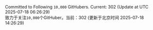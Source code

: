 Committed to Following `10,000` GitHubers. Current: <!-- FOLLOWING_COUNT -->302<!-- FOLLOWING_COUNT --> (Update at UTC <!-- LAST_UPDATED -->2025-07-18 06:26:29<!-- LAST_UPDATED -->)<br>
致力于关注`10,000`个GitHuber。当前：<!-- FOLLOWING_COUNT -->302<!-- FOLLOWING_COUNT --> (更新于北京时间 <!-- LAST_UPDATED_CST -->2025-07-18 14:26:29<!-- LAST_UPDATED_CST -->)
